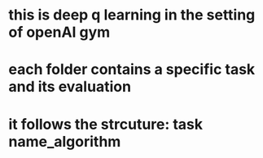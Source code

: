 # this is deep q learning in the setting of openAI gym
# each folder contains a specific task and its evaluation
# it follows the strcuture:  task name_algorithm
